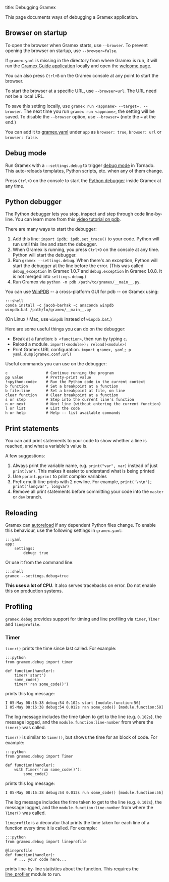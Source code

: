 title: Debugging Gramex

This page documents ways of debugging a Gramex application.

## Browser on startup

To open the browser when Gramex starts, use `--browser`. To prevent opening the
browser on startup, use `--browser=false`.

If `gramex.yaml` is missing in the directory from where Gramex is run, it will run the [Gramex Guide application](https://learn.gramener.com/guide/) locally and open the [welcome page](https://learn.gramener.com/guide/welcome).

You can also press `Ctrl+B` on the Gramex console at any point to start the
browser.

To start the browser at a specific URL, use `--browser=url`. The URL need not be
a local URL.

To save this setting locally, use `gramex run <appname> --target=. --browser`.
The next time you run `gramex run <appname>`, the setting will be saved. To
disable the `--browser` option, use `--browser=` (note the `=` at the end.)

You can add it to [gramex.yaml](../config/) under `app` as `browser: true`,
`browser: url` or `browser: false`.

## Debug mode

Run Gramex with a `--settings.debug` to trigger [debug mode][debug-mode] in
Tornado. This auto-reloads templates, Python scripts, etc. when any of them
change.

Press `Ctrl+D` on the console to start the [Python debugger](#python-debugger)
inside Gramex at any time.

[debug-mode]: http://www.tornadoweb.org/en/stable/guide/running.html?highlight=debug#debug-mode-and-automatic-reloading


## Python debugger

The Python debugger lets you stop, inspect and step through code line-by-line.
You can learn more from this
[video tutorial on pdb](https://www.youtube.com/watch?v=lnlZGhnULn4).

There are many ways to start the debugger:

1. Add this line: `import ipdb; ipdb.set_trace()` to your code. Python will
   run until this line and start the debugger.
1. When Gramex is running, you press `Ctrl+D` on the console at any time. Python
   will start the debugger.
1. Run `gramex --settings.debug`. When there's an exception, Python will start
   the debugger at the line before the error. (This was called `debug_exception`
   in Gramex 1.0.7 and `debug.exception` in Gramex 1.0.8. It is not merged into
   `settings.debug`.)
1. Run Gramex via `python -m pdb /path/to/gramex/__main__.py`.

You can use [WinPDB](http://winpdb.org/docs/) -- a cross-platform GUI for
pdb -- on Gramex using:

    :::shell
    conda install -c jacob-barhak -c anaconda winpdb
    winpdb.bat /path/to/gramex/__main__.py

(On Linux / Mac, use `winpdb` instead of `winpdb.bat`.)

Here are some useful things you can do on the debugger:

- Break at a function: `b <function>`, then run by typing `c`.
- Reload a module. `import(<module>); reload(<module>)`
- Print Gramex URL configuration. `import gramex, yaml; p yaml.dump(gramex.conf.url)`

Useful commands you can use on the debugger:

    c                 # Continue running the program
    pp value          # Pretty-print value
    !<python-code>    # Run the Python code in the current context
    b function        # Set a breakpoint at a function
    b file:line       # Set a breakpoint at file, on line
    clear function    # Clear breakpoint at a function
    s or step         # Step into the current line's function
    n or next         # Next line (without entering the current function)
    l or list         # List the code
    h or help         # Help -- list available commands


## Print statements

You can add print statements to your code to show whether a line is reached, and
what a variable's value is.

A few suggestions:

1. Always print the variable name, e.g. `print("var", var)` instead of just
   `print(var)`. This makes it easier to understand what is being printed
2. Use `pprint.pprint` to print complex variables
3. Prefix multi-line prints with 2 newline. For example,
   `print('\n\n'); print("longvar", longvar)`
4. Remove all print statements before committing your code into the `master` or
   `dev` branch.


## Reloading

Gramex can [autoreload](http://www.tornadoweb.org/en/stable/autoreload.html) if
any dependent Python files change. To enable this behaviour, use the following
settings in `gramex.yaml`:

    :::yaml
    app:
        settings:
            debug: true

Or use it from the command line:

    :::shell
    gramex --settings.debug=true

**This uses a lot of CPU**. It also serves tracebacks on error. Do not enable
this on production systems.

## Profiling

`gramex.debug` provides support for timing and line profiling via `timer`,
`Timer` and `lineprofile`.

### Timer

`timer()` prints the time since last called. For example:

    :::python
    from gramex.debug import timer

    def function(handler):
        timer('start')
        some_code()
        timer('ran some_code()')

prints this log message:

    I 05-May 08:16:38 debug:54 0.102s start [module.function:56]
    I 05-May 08:16:38 debug:54 0.012s ran some_code() [module.function:58]

The log message includes the time taken to get to the line (e.g. `0.102s`), the
message logged, and the `module.function:line-number` from where the `timer()`
was called.


`Timer()` is similar to `timer()`, but shows the time for an block of code. For
example:

    :::python
    from gramex.debug import Timer

    def function(handler):
        with Timer('run some_code()'):
            some_code()

prints this log message:

    I 05-May 08:16:38 debug:54 0.012s run some_code() [module.function:56]

The log message includes the time taken to get to the line (e.g. `0.102s`), the
message logged, and the `module.function:line-number` from where the `Timer()`
was called.


`lineprofile` is a decorator that prints the time taken for each line of a
function every time it is called. For example:

    :::python
    from gramex.debug import lineprofile

    @lineprofile
    def function(handler):
        # ... your code here...

prints line-by-line statistics about the function. This requires the
[line_profiler](https://github.com/rkern/line_profiler) module to run.
